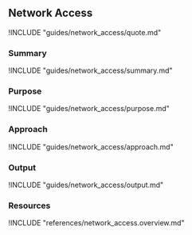 ## Network Access

!INCLUDE "guides/network_access/quote.md"

### Summary

!INCLUDE "guides/network_access/summary.md"

### Purpose 

!INCLUDE "guides/network_access/purpose.md"

### Approach

!INCLUDE "guides/network_access/approach.md"

### Output

!INCLUDE "guides/network_access/output.md"

### Resources

!INCLUDE "references/network_access.overview.md"
